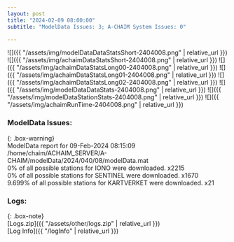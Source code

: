 ```yaml
---
layout: post
title: "2024-02-09 08:00:00"
subtitle: "ModelData Issues: 3; A-CHAIM System Issues: 0"

---
```


![]({{ "/assets/img/modelDataDataStatsShort-2404008.png" | relative_url }})
![]({{ "/assets/img/achaimDataStatsShort-2404008.png" | relative_url }})
![]({{ "/assets/img/achaimDataStatsLong00-2404008.png" | relative_url }})
![]({{ "/assets/img/achaimDataStatsLong01-2404008.png" | relative_url }})
![]({{ "/assets/img/achaimDataStatsLong02-2404008.png" | relative_url }})
![]({{ "/assets/img/modelDataDataStats-2404008.png" | relative_url }})
![]({{ "/assets/img/modelDataStationStats-2404008.png" | relative_url }})
![]({{ "/assets/img/achaimRunTime-2404008.png" | relative_url }})


### ModelData Issues:  
  
{: .box-warning}  
 ModelData report for 09-Feb-2024 08:15:09   
 /home/chaim/ACHAIM_SERVER/A-CHAIM/modelData/2024/040/08/modelData.mat   
 0% of all possible stations for IONO were downloaded. x2215   
 0% of all possible stations for SENTINEL were downloaded. x1670   
 9.699% of all possible stations for KARTVERKET were downloaded. x21   
  


### Logs:  
  
{: .box-note}  
[Logs.zip]({{ "/assets/other/logs.zip" | relative_url }})  
[Log Info]({{ "/logInfo" | relative_url }})  
